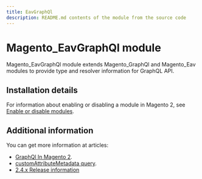 ```yaml
---
title: EavGraphQl
description: README.md contents of the module from the source code
---
```


# Magento_EavGraphQl module

Magento_EavGraphQl module extends Magento_GraphQl and Magento_Eav modules to provide type and resolver information for GraphQL API.

## Installation details

For information about enabling or disabling a module in Magento 2, see [Enable or disable modules](https://devdocs.magento.com/guides/v2.4/install-gde/install/cli/install-cli-subcommands-enable.html).

## Additional information

You can get more information at articles:

- [GraphQl In Magento 2](https://devdocs.magento.com/guides/v2.4/graphql).
- [customAttributeMetadata query](https://devdocs.magento.com/guides/v2.4/graphql/queries/custom-attribute-metadata.html).
- [2.4.x Release information](https://devdocs.magento.com/guides/v2.4/release-notes/bk-release-notes.html)
